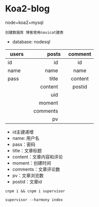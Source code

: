 # Koa2-blog
node+koa2+mysql
```
创建数据库 博客使用navicat建表
```

* database: nodesql

 | users   | posts    |  comment  |
| --------   | -----:   | :----: |
| id        | id      |   id    |
| name        | name      |   name    |
| pass        | title      |   content    |
|         | content      |   postid    |
|         | uid      |       |
|         | moment      |       |
|         | comments      |       |
|        | pv      |       |

* id主键递增
* name: 用户名
* pass：密码
* title：文章标题
* content：文章内容和评论
* moment：创建时间
* comments：文章评论数
* pv：文章浏览数
* postid：文章id

```
cnpm i && cnpm i supervisor
```
```
supervisor --harmony index
```


